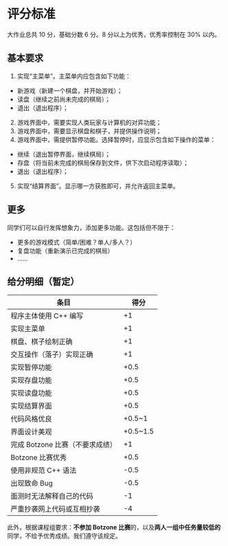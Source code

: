 # 评分标准

大作业总共 10 分，基础分数 6 分。8 分以上为优秀，优秀率控制在 30% 以内。

## 基本要求

1. 实现“主菜单”。主菜单内应包含如下功能：
  - 新游戏（新建一个棋盘，并开始游戏）；
  - 读盘（继续之前尚未完成的棋局）；
  - 退出（退出程序）；
2. 游戏界面中，需要实现人类玩家与计算机的对弈功能；
3. 游戏界面中，需要显示棋盘和棋子，并提供操作说明；
4. 游戏界面中，需提供暂停功能。选择暂停时，应显示包含如下操作的菜单：
  - 继续（退出暂停界面，继续棋局）；
  - 存盘（将当前未完成的棋局保存到文件，供下次启动程序读取）；
  - 退出（退出程序）；
5. 实现“结算界面”。显示哪一方获胜即可，并允许返回主菜单。

## 更多

同学们可以自行发挥想象力，添加更多功能。这包括但不限于：
- 更多的游戏模式（简单/困难？单人/多人？）
- 复盘功能（重新演示已完成的棋局）
- ……

## 给分明细（暂定）

| 条目 | 得分 |
| ---| ---|
| 程序主体使用 C++ 编写 | +1 |
| 实现主菜单 | +1 |
| 棋盘、棋子绘制正确 | +1 |
| 交互操作（落子）实现正确 | +1 |
| 实现暂停功能 | +0.5 |
| 实现存盘功能 | +0.5 |
| 实现读盘功能 | +0.5 |
| 实现结算界面 | +0.5 |
| 代码风格优良 | +0.5\~1 |
| 界面设计美观 | +0.5\~1.5 |
| 完成 Botzone 比赛（不要求成绩） | +1 |
| Botzone 比赛优秀 | +0.5 |
| 使用非规范 C++ 语法 | -0.5 |
| 出现致命 Bug | -0.5 |
| 面测时无法解释自己的代码 | -1 |
| 严重抄袭网上代码或互相抄袭 | -4 |

此外，根据课程组要求：**不参加 Botzone 比赛**的，以及**两人一组中任务量较低的**同学，不给予优秀成绩。我们遵守该规定。

<style>
.vp-doc ol+ul {
  margin-left: 2em;
}
</style>

